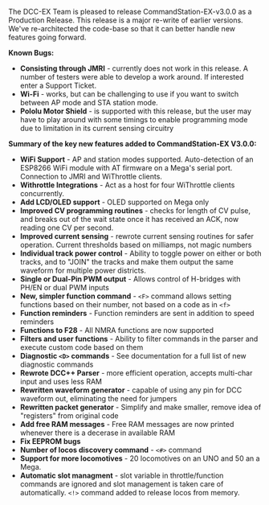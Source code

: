 The DCC-EX Team is pleased to release CommandStation-EX-v3.0.0 as a Production Release.  This release is a major re-write of earlier versions.  We've re-architected the code-base so that it can better handle new features going forward.  

**Known Bugs:**
 - **Consisting through JMRI** - currently does not work in this release.  A number of testers were able to develop a work around.  If interested enter a Support Ticket.
 - **Wi-Fi** - works, but can be challenging to use if you want to switch between AP mode and STA station mode.
 - **Pololu Motor Shield** - is supported with this release, but the user may have to play around with some timings to enable programming mode due to limitation in its current sensing circuitry 

 **Summary of the key new features added to CommandStation-EX V3.0.0:**
 - **WiFi Support** - AP and station modes supported. Auto-detection of an ESP8266 WiFi module with AT firmware on a Mega's serial port. Connection to JMRI and WiThrottle clients.
 - **Withrottle Integrations** - Act as a host for four WiThrottle clients concurrently. 
 - **Add LCD/OLED support** - OLED supported on Mega only
 - **Improved CV programming routines** - checks for length of CV pulse, and breaks out of the wait state once it has received an ACK, now reading one CV per second.
 - **Improved current sensing** - rewrote current sensing routines for safer operation. Current thresholds based on milliamps, not magic numbers
 - **Individual track power control** - Ability to toggle power on either or both tracks, and to "JOIN" the tracks and make them output the same waveform for multiple power districts.
 - **Single or Dual-Pin PWM output** - Allows control of H-bridges with PH/EN or dual PWM inputs
 - **New, simpler function command** - ```<F>``` command allows setting functions based on their number, not based on a code as in ```<f>```
 - **Function reminders** - Function reminders are sent in addition to speed reminders
 - **Functions to F28** - All NMRA functions are now supported
 - **Filters and user functions** - Ability to filter commands in the parser and execute custom code based on them
 - **Diagnostic ```<D>``` commands** - See documentation for a full list of new diagnostic commands
 - **Rewrote DCC++ Parser** - more efficient operation, accepts multi-char input and uses less RAM
 - **Rewritten waveform generator** - capable of using any pin for DCC waveform out, eliminating the need for jumpers
 - **Rewritten packet generator** - Simplify and make smaller, remove idea of "registers" from original code
 - **Add free RAM messages** - Free RAM messages are now printed whenever there is a decerase in available RAM
 - **Fix EEPROM bugs**
 - **Number of locos discovery command** - ```<#>``` command 
 - **Support for more locomotives** - 20 locomotives on an UNO and 50 an a Mega.
 - **Automatic slot managment** - slot variable in throttle/function commands are ignored and slot management is taken care of automatically. ```<!>``` command added to release locos from memory.
